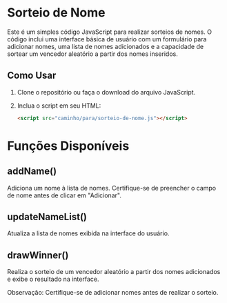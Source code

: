 # Sorteio de Nome

Este é um simples código JavaScript para realizar sorteios de nomes. O código inclui uma interface básica de usuário com um formulário para adicionar nomes, uma lista de nomes adicionados e a capacidade de sortear um vencedor aleatório a partir dos nomes inseridos.

## Como Usar

1. Clone o repositório ou faça o download do arquivo JavaScript.
2. Inclua o script em seu HTML:

   ```html
   <script src="caminho/para/sorteio-de-nome.js"></script>

# Funções Disponíveis
## addName()
Adiciona um nome à lista de nomes. Certifique-se de preencher o campo de nome antes de clicar em "Adicionar".

## updateNameList()
Atualiza a lista de nomes exibida na interface do usuário.

## drawWinner()
Realiza o sorteio de um vencedor aleatório a partir dos nomes adicionados e exibe o resultado na interface.

Observação: Certifique-se de adicionar nomes antes de realizar o sorteio.
